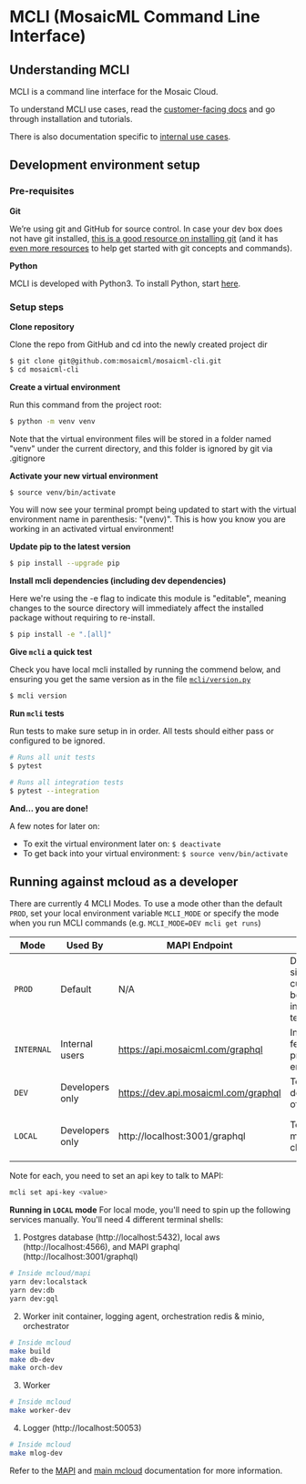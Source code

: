# MCLI (MosaicML Command Line Interface)

## Understanding MCLI

MCLI is a command line interface for the Mosaic Cloud.

To understand MCLI use cases, read the [customer-facing docs](https://mcli.docs.mosaicml.com/) and go through installation and tutorials.

There is also documentation specific to [internal use cases](https://internal.mcli.docs.mosaicml.com).

## Development environment setup

### Pre-requisites

**Git**

We’re using git and GitHub for source control. In case your dev box does not have git installed, [this is a good resource on installing git](https://github.com/git-guides/install-git#install-git) (and it has [even more resources](https://github.com/git-guides/) to help get started with git concepts and commands).

**Python**

MCLI is developed with Python3. To install Python, start [here](https://www.python.org/downloads/).

### Setup steps

**Clone repository**

Clone the repo from GitHub and cd into the newly created project dir

```bash
$ git clone git@github.com:mosaicml/mosaicml-cli.git
$ cd mosaicml-cli
```

**Create a virtual environment**

Run this command from the project root:

```bash
$ python -m venv venv
```

Note that the virtual environment files will be stored in a folder named "venv" under the current directory, and this folder is ignored by git via .gitignore

**Activate your new virtual environment**

```bash
$ source venv/bin/activate
```

You will now see your terminal prompt being updated to start with the virtual environment name in parenthesis: "(venv)". This is how you know you are working in an activated virtual environment!

**Update pip to the latest version**

```bash
$ pip install --upgrade pip
```

**Install mcli dependencies (including dev dependencies)**

Here we're using the -e flag to indicate this module is "editable", meaning changes to the source directory will immediately affect the installed package without requiring to re-install.

```bash
$ pip install -e ".[all]"
```

**Give `mcli` a quick test**

Check you have local mcli installed by running the commend below, and ensuring you get the same version as in the file [`mcli/version.py`](https://github.com/mosaicml/mosaicml-cli/blob/dev/mcli/version.py)

```bash
$ mcli version
```

**Run `mcli` tests**

Run tests to make sure setup in in order. All tests should either pass or configured to be ignored.

```bash
# Runs all unit tests
$ pytest

# Runs all integration tests
$ pytest --integration
```

**And… you are done!**

A few notes for later on:

- To exit the virtual environment later on: `$ deactivate`
- To get back into your virtual environment: `$ source venv/bin/activate`

## Running against mcloud as a developer

There are currently 4 MCLI Modes. To use a mode other than the default `PROD`, set your local environment variable `MCLI_MODE` or specify the mode when you run MCLI commands (e.g. `MCLI_MODE=DEV mcli get runs`)

| Mode       | Used By         | MAPI Endpoint                        | Use cases                                              | API Key                                                    |
| ---------- | --------------- | ------------------------------------ | ------------------------------------------------------ | ---------------------------------------------------------- |
| `PROD`     | Default         | N/A                                  | Demos, simulating customer behavior, integration tests | N/A                                                        |
| `INTERNAL` | Internal users  | https://api.mosaicml.com/graphql     | Internal/alpha features in a prod-like environment     | Create one [here](https://cloud.mosaicml.com/account#)     |
| `DEV`      | Developers only | https://dev.api.mosaicml.com/graphql | Test against dev branch of mcloud                      | Create one [here](https://dev.cloud.mosaicml.com/account#) |
| `LOCAL`    | Developers only | http://localhost:3001/graphql        | Test local mcloud changes                              | test.mosaicml-secret-testing-api-key                       |

Note for each, you need to set an api key to talk to MAPI:

```bash
mcli set api-key <value>
```

**Running in `LOCAL` mode**
For local mode, you'll need to spin up the following services manually. You'll need 4 different terminal shells:

1. Postgres database (http://localhost:5432), local aws (http://localhost:4566), and MAPI graphql (http://localhost:3001/graphql)

```bash
# Inside mcloud/mapi
yarn dev:localstack
yarn dev:db
yarn dev:gql
```

2. Worker init container, logging agent, orchestration redis & minio, orchestrator

```bash
# Inside mcloud
make build
make db-dev
make orch-dev
```

3. Worker

```bash
# Inside mcloud
make worker-dev
```

4. Logger (http://localhost:50053)

```bash
# Inside mcloud
make mlog-dev
```

Refer to the [MAPI](https://github.com/mosaicml/mcloud/tree/dev/mapi) and [main mcloud](https://github.com/mosaicml/mcloud) documentation for more information.
